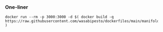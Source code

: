 ### One-liner

    docker run --rm -p 3000:3000 -d $( docker build -q https://raw.githubusercontent.com/wasabipesto/dockerfiles/main/manifold/Dockerfile )